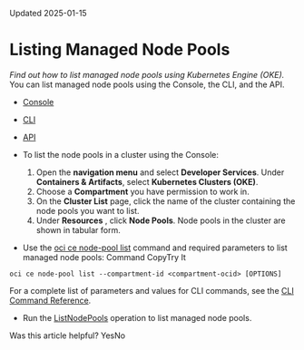 Updated 2025-01-15
# Listing Managed Node Pools
_Find out how to list managed node pools using Kubernetes Engine (OKE)._
You can list managed node pools using the Console, the CLI, and the API.
  * [Console](https://docs.oracle.com/en-us/iaas/Content/ContEng/Tasks/list-node-pools.htm)
  * [CLI](https://docs.oracle.com/en-us/iaas/Content/ContEng/Tasks/list-node-pools.htm)
  * [API](https://docs.oracle.com/en-us/iaas/Content/ContEng/Tasks/list-node-pools.htm)


  * To list the node pools in a cluster using the Console:
    1. Open the **navigation menu** and select **Developer Services**. Under **Containers & Artifacts**, select **Kubernetes Clusters (OKE)**.
    2. Choose a **Compartment** you have permission to work in.
    3. On the **Cluster List** page, click the name of the cluster containing the node pools you want to list.
    4. Under **Resources** , click **Node Pools**.
Node pools in the cluster are shown in tabular form.
  * Use the [oci ce node-pool list](https://docs.oracle.com/iaas/tools/oci-cli/latest/oci_cli_docs/cmdref/ce/node-pool/list.html) command and required parameters to list managed node pools:
Command
CopyTry It
```
oci ce node-pool list --compartment-id <compartment-ocid> [OPTIONS]
```

For a complete list of parameters and values for CLI commands, see the [CLI Command Reference](https://docs.oracle.com/iaas/tools/oci-cli/latest).
  * Run the [ListNodePools](https://docs.oracle.com/iaas/api/#/en/containerengine/latest/NodePoolSummary/ListNodePools) operation to list managed node pools.


Was this article helpful?
YesNo

